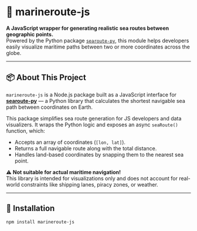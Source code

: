# 🌊 marineroute-js

**A JavaScript wrapper for generating realistic sea routes between geographic points.**  
Powered by the Python package [`searoute-py`](https://pypi.org/project/searoute/), this module helps developers easily visualize maritime paths between two or more coordinates across the globe.

---

## 📦 About This Project

`marineroute-js` is a Node.js package built as a JavaScript interface for [**searoute-py**](https://github.com/genthalili/searoute-py) — a Python library that calculates the shortest navigable sea path between coordinates on Earth.

This package simplifies sea route generation for JS developers and data visualizers. It wraps the Python logic and exposes an async `seaRoute()` function, which:

- Accepts an array of coordinates (`[lon, lat]`).
- Returns a full navigable route along with the total distance.
- Handles land-based coordinates by snapping them to the nearest sea point.

⚠️ **Not suitable for actual maritime navigation!**  
This library is intended for visualizations only and does not account for real-world constraints like shipping lanes, piracy zones, or weather.

---

## 🚀 Installation

```bash
npm install marineroute-js
